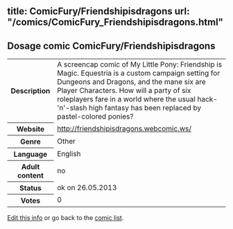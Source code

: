 title: ComicFury/Friendshipisdragons
url: "/comics/ComicFury_Friendshipisdragons.html"
---
Dosage comic ComicFury/Friendshipisdragons
-----------------------------------------

<p id="msg"></p>
<script type="text/javascript">
if (window.location.search === '?edit_info_mail=sent_ok') {
  var elem = document.getElementById("msg");
  elem.innerHTML = 'Edited information sucessfully sent for review, which is usually done daily. Thanks!';
  elem.className = 'ok';
}
</script>
<table class="comicinfo">
<tr>
<th>Description</th><td>A screencap comic of My Little Pony: Friendship is Magic. Equestria is a custom campaign setting for Dungeons and Dragons, and the mane six are Player Characters. How will a party of six roleplayers fare in a world where the usual hack-'n'-slash high fantasy has been replaced by pastel-colored ponies?</td>
</tr>
<tr>
<th>Website</th><td><a href="http://friendshipisdragons.webcomic.ws/">http://friendshipisdragons.webcomic.ws/</a></td>
</tr>
<tr>
<th>Genre</th><td>Other</td>
</tr>
<tr>
<th>Language</th><td>English</td>
</tr>
<tr>
<th>Adult content</th><td>no</td>
</tr>
<tr>
<th>Status</th><td>ok on 26.05.2013</td>
</tr>
<tr>
<th>Votes</th><td>0</td>
</tr>
</table>

[Edit this info](ComicFury_Friendshipisdragons_edit.html) or go back to the [comic list](../comic-index.html).
